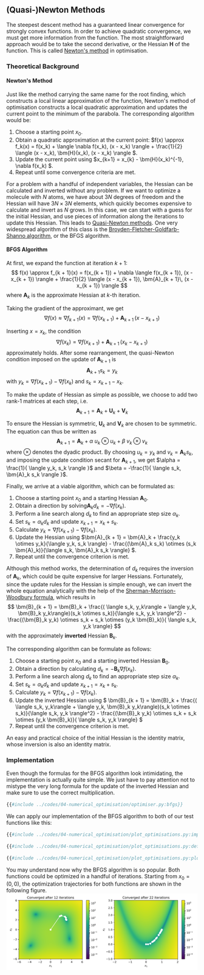 ## (Quasi-)Newton Methods

The steepest descent method has a guaranteed linear convergence for strongly 
convex functions. In order to achieve quadratic convergence, we must get more 
information from the function. The most straightforward approach would be to 
take the second derivative, or the Hessian $\bm{H}$ of the function. This 
is called 
[Newton's method](https://en.wikipedia.org/wiki/Newton%27s_method_in_optimization) 
in optimisation. 

### Theoretical Background

#### Newton's Method
Just like the method carrying the same name for the root 
finding, which constructs a local linear approximation of the function, 
Newton's method of optimisation constructs a local quadratic approximation 
and updates the current point to the minimum of the parabola. The 
corresponding algorithm would be:
1. Choose a starting point $x_0$.
2. Obtain a quadratic approximation at the current point: 
   $f(x) \approx f_k(x) = f(x_k) + 
     \langle \nabla f(x_k), (x - x_k) \rangle + 
     \frac{1}{2} \langle (x - x_k), \bm{H}(x_k)\, (x - x_k) \rangle $.
3. Update the current point using 
   $x_{k+1} = x_{k} - \bm{H}(x_k)^{-1}\, \nabla f(x_k) $.
4. Repeat until some convergence criteria are met.

For a problem with a handful of independent variables, the Hessian can be 
calculated and inverted without any problem. If we want to optimize 
a molecule with $N$ atoms, we have about $3N$ degrees of freedom 
and the Hessian will have $3N \times 3N$ elements, which quickly
becomes expensive to calculate and invert as $N$ grows. In this case, we can 
start with a guess for the initial Hessian, and use pieces of information 
along the iterations to update this Hessian. This leads to 
[Quasi-Newton methods](https://en.wikipedia.org/wiki/Quasi-Newton_method). 
One very widespread algorithm of this class is the 
[Broyden-Fletcher-Goldfarb-Shanno algorithm](https://en.wikipedia.org/wiki/Broyden–Fletcher–Goldfarb–Shanno_algorithm), 
or the BFGS algorithm.

#### BFGS Algorithm
At first, we expand the function at iteration $k + 1$:
$$
f(x) \approx f_{k + 1}(x) = 
  f(x_{k + 1}) + 
    \nabla \langle f(x_{k + 1}), (x - x_{k + 1}) \rangle + 
    \frac{1}{2} \langle (x - x_{k + 1}), \bm{A}_{k + 1}\, (x - x_{k + 1}) \rangle
$$
where $\bm{A}_{k}$ is the approximate Hessian at $k$-th iteration.

Taking the gradient of the approximant, we get
$$
\nabla f(x) \approx \nabla f_{k + 1}(x) = 
  \nabla f(x_{k + 1}) + \bm{A}_{k + 1}\, (x - x_{k + 1})
$$

Inserting $x = x_k$, the condition
$$
\nabla f(x_k) = \nabla f(x_{k + 1}) + \bm{A}_{k + 1}\, (x_k - x_{k + 1})
$$
approximately holds. After some rearrangement, the quasi-Newton condition 
imposed on the update of $\bm{A}_{k + 1}$ is
$$
  \bm{A}_{k + 1} s_k = y_k
$$
with $y_k = \nabla f(x_{k + 1}) - \nabla f(x_k)$ and 
$s_k = x_{k + 1} - x_k$.

To make the update of Hessian as simple as possible, we choose to add two 
rank-1 matrices at each step, i.e.
$$
\bm{A}_{k + 1} = \bm{A}_k + \bm{U}_k + \bm{V}_k
$$

To ensure the Hessian is symmetric, $\bm{U}_k$ and 
$\bm{V}_k$ are chosen to be symmetric. The equation can thus be 
written as
$$
  \bm{A}_{k + 1} = \bm{A}_k + 
    \alpha\ u_k \otimes u_k + 
    \beta\ v_k \otimes v_k
$$
where $\otimes$ denotes the dyadic product. 
By choosing $u_k = y_k$ and $v_k = \bm{A}_k s_k$, and imposing 
the update condition secant for $\bm{A}_{k + 1}$, we get 
$\alpha = \frac{1}{ \langle y_k, s_k \rangle }$ and
$\beta = -\frac{1}{ \langle s_k, \bm{A}_k s_k \rangle }$.

Finally, we arrive at a viable algorithm, which can be formulated as:
1. Choose a starting point $x_0$ and a starting Hessian $\bm{A}_0$.
2. Obtain a direction by solving$\bm{A}_k d_k = -\nabla f(x_k)$.
3. Perform a line search along $d_k$ to find an appropriate step size $\alpha_k$.
4. Set $s_k = \alpha_k d_k$ and update $x_{k + 1} = x_k + s_k$.
5. Calculate $y_k = \nabla f(x_{k + 1}) - \nabla f(x_{k})$.
6. Update the Hessian using $\bm{A}_{k + 1} = 
   \bm{A}_k + \frac{y_k \otimes y_k}{\langle y_k, s_k \rangle} - 
   \frac{(\bm{A}_k s_k) \otimes (s_k \bm{A}_k)}{\langle s_k, \bm{A}_k s_k \rangle} $.
7. Repeat until the convergence criterion is met.

Although this method works, the determination of $d_k$ requires 
the inversion of $\bm{A}_k$, which could be quite expensive for 
larger Hessians. Fortunately, since the update rules for the Hessian is 
simple enough, we can invert the whole equation analytically with the help 
of the 
[Sherman-Morrison-Woodbury formula](https://en.wikipedia.org/wiki/Sherman–Morrison_formula#Generalization_(Woodbury_matrix_identity)), 
which results in
$$
  \bm{B}_{k + 1} 
  = \bm{B}_k + 
  \frac{( \langle s_k, y_k\rangle + \langle y_k, \bm{B}_k y_k\rangle)(s_k \otimes s_k)}{\langle s_k,  y_k \rangle^2} - 
  \frac{(\bm{B}_k y_k) \otimes s_k + s_k \otimes (y_k \bm{B}_k)}{ \langle s_k, y_k \rangle}
$$
with the approximately **inverted** Hessian $\bm{B}_k$. 

The corresponding algorithm can be formulate as follows:
1. Choose a starting point $x_0$ and a starting inverted Hessian 
   $\bm{B}_0$.
2. Obtain a direction by calculating $d_k = -\bm{B}_k \nabla f(x_k)$.
3. Perform a line search along $d_k$ to find an appropriate step size $\alpha_k$.
4. Set $s_k = \alpha_k d_k$ and update $x_{k + 1} = x_k + s_k$.
5. Calculate $y_k = \nabla f(x_{k + 1}) - \nabla f(x_{k})$.
6. Update the inverted Hessian using $
  \bm{B}_{k + 1} 
  = \bm{B}_k + 
  \frac{( \langle s_k, y_k\rangle + \langle y_k, \bm{B}_k y_k\rangle)(s_k \otimes s_k)}{\langle s_k,  y_k \rangle^2} - 
  \frac{(\bm{B}_k y_k) \otimes s_k + s_k \otimes (y_k \bm{B}_k)}{ \langle s_k, y_k \rangle}
  $
7. Repeat until the convergence criterion is met.

An easy and practical choice of the initial Hessian is the identity matrix, 
whose inversion is also an identity matrix.

### Implementation
Even though the formulas for the BFGS algorithm look intimidating, the 
implementation is actually quite simple. We just have to pay attention not 
to mistype the very long formula for the update of the inverted Hessian and 
make sure to use the correct multiplication.
```python
{{#include ../codes/04-numerical_optimisation/optimiser.py:bfgs}}
```

We can apply our implementation of the BFGS algorithm to both of 
our test functions like this:
```python
{{#include ../codes/04-numerical_optimisation/plot_optimisations.py:imports}}
```
```python
{{#include ../codes/04-numerical_optimisation/plot_optimisations.py:define_objective_functions}}
```
```python
{{#include ../codes/04-numerical_optimisation/plot_optimisations.py:plot_bfgs}}
```

You may understand now why the BFGS algorithm is so popular. 
Both functions could be optimized in a handful of iterations. 
Starting from $x_0 = (0, 0)$, the optimization 
trajectories for both functions are shown in the following figure.
![](../assets/figures/04-numerical_optimisation/plot_optimisation_bfgs.svg)

